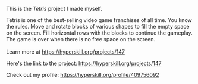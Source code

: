 This is the *Tetris* project I made myself.


Tetris is one of the best-selling video game franchises of all time. You know the rules. Move and rotate blocks of various shapes to fill the empty space on the screen. Fill horizontal rows with the blocks to continue the gameplay. The game is over when there is no free space on the screen.<br/><br/>Learn more at <a href="https://hyperskill.org/projects/147?utm_source=ide&utm_medium=ide&utm_campaign=ide&utm_content=project-card">https://hyperskill.org/projects/147</a>

Here's the link to the project: https://hyperskill.org/projects/147

Check out my profile: https://hyperskill.org/profile/409756092